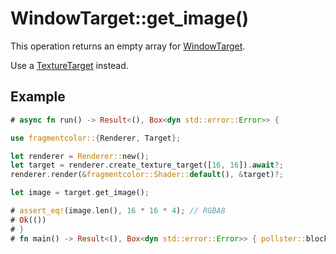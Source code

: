 # WindowTarget::get_image()

This operation returns an empty array for [WindowTarget](https://fragmentcolor.org/api/targets/windowtarget).

Use a [TextureTarget](https://fragmentcolor.org/api/targets/texturetarget) instead.

## Example

```rust
# async fn run() -> Result<(), Box<dyn std::error::Error>> {

use fragmentcolor::{Renderer, Target};

let renderer = Renderer::new();
let target = renderer.create_texture_target([16, 16]).await?;
renderer.render(&fragmentcolor::Shader::default(), &target)?;

let image = target.get_image();

# assert_eq!(image.len(), 16 * 16 * 4); // RGBA8
# Ok(())
# }
# fn main() -> Result<(), Box<dyn std::error::Error>> { pollster::block_on(run()) }
```
